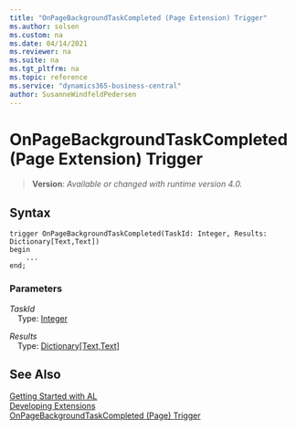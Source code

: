 ```yaml
---
title: "OnPageBackgroundTaskCompleted (Page Extension) Trigger"
ms.author: solsen
ms.custom: na
ms.date: 04/14/2021
ms.reviewer: na
ms.suite: na
ms.tgt_pltfrm: na
ms.topic: reference
ms.service: "dynamics365-business-central"
author: SusanneWindfeldPedersen
---
```

[//]: # (START>DO_NOT_EDIT)
[//]: # (IMPORTANT:Do not edit any of the content between here and the END>DO_NOT_EDIT.)
[//]: # (Any modifications should be made in the .xml files in the ModernDev repo.)

# OnPageBackgroundTaskCompleted (Page Extension) Trigger
> **Version**: _Available or changed with runtime version 4.0._





## Syntax
```
trigger OnPageBackgroundTaskCompleted(TaskId: Integer, Results: Dictionary[Text,Text])
begin
    ...
end;
```

### Parameters

*TaskId*  
&emsp;Type: [Integer](../../methods-auto/integer/integer-data-type.md)  
  

*Results*  
&emsp;Type: [Dictionary[Text,Text]](../../methods-auto/dictionary/dictionary-text-text-data-type.md)  
  



[//]: # (IMPORTANT: END>DO_NOT_EDIT)
## See Also  
[Getting Started with AL](../devenv-get-started.md)  
[Developing Extensions](../devenv-dev-overview.md)  
[OnPageBackgroundTaskCompleted (Page) Trigger](../page/devenv-onpagebackgroundtaskcompleted-page-trigger.md)
